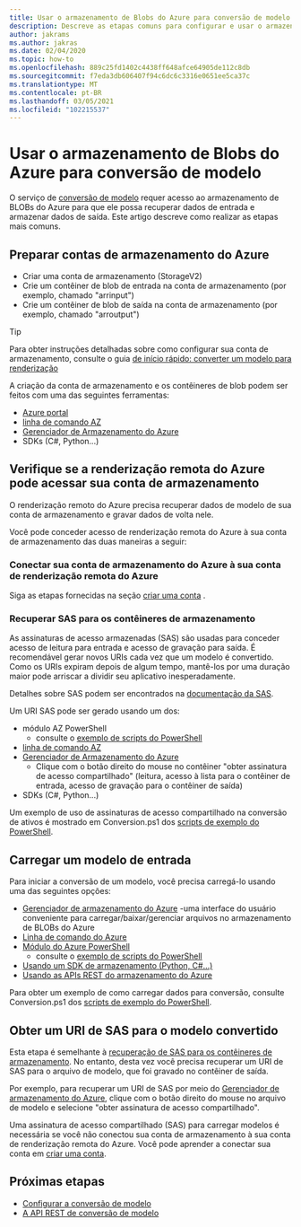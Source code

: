 ```yaml
---
title: Usar o armazenamento de Blobs do Azure para conversão de modelo
description: Descreve as etapas comuns para configurar e usar o armazenamento de BLOBs para conversão de modelo.
author: jakrams
ms.author: jakras
ms.date: 02/04/2020
ms.topic: how-to
ms.openlocfilehash: 889c25fd1402c4438ff648afce64905de112c8db
ms.sourcegitcommit: f7eda3db606407f94c6dc6c3316e0651ee5ca37c
ms.translationtype: MT
ms.contentlocale: pt-BR
ms.lasthandoff: 03/05/2021
ms.locfileid: "102215537"
---
```

# <a name="use-azure-blob-storage-for-model-conversion"></a>Usar o armazenamento de Blobs do Azure para conversão de modelo

O serviço de [conversão de modelo](model-conversion.md) requer acesso ao armazenamento de BLOBs do Azure para que ele possa recuperar dados de entrada e armazenar dados de saída. Este artigo descreve como realizar as etapas mais comuns.

## <a name="prepare-azure-storage-accounts"></a>Preparar contas de armazenamento do Azure

- Criar uma conta de armazenamento (StorageV2)
- Crie um contêiner de blob de entrada na conta de armazenamento (por exemplo, chamado "arrinput")
- Crie um contêiner de blob de saída na conta de armazenamento (por exemplo, chamado "arroutput")

> [!TIP]
> Para obter instruções detalhadas sobre como configurar sua conta de armazenamento, consulte o guia [de início rápido: converter um modelo para renderização](../../quickstarts/convert-model.md)

A criação da conta de armazenamento e os contêineres de blob podem ser feitos com uma das seguintes ferramentas:

- [Azure portal](https://portal.azure.com)
- [linha de comando AZ](/cli/azure/install-azure-cli)
- [Gerenciador de Armazenamento do Azure](https://azure.microsoft.com/features/storage-explorer/)
- SDKs (C#, Python...)

## <a name="ensure-azure-remote-rendering-can-access-your-storage-account"></a>Verifique se a renderização remota do Azure pode acessar sua conta de armazenamento

O renderização remoto do Azure precisa recuperar dados de modelo de sua conta de armazenamento e gravar dados de volta nele.

Você pode conceder acesso de renderização remota do Azure à sua conta de armazenamento das duas maneiras a seguir:

### <a name="connect-your-azure-storage-account-with-your-azure-remote-rendering-account"></a>Conectar sua conta de armazenamento do Azure à sua conta de renderização remota do Azure

Siga as etapas fornecidas na seção [criar uma conta](../create-an-account.md#link-storage-accounts) .

### <a name="retrieve-sas-for-the-storage-containers"></a>Recuperar SAS para os contêineres de armazenamento

As assinaturas de acesso armazenadas (SAS) são usadas para conceder acesso de leitura para entrada e acesso de gravação para saída. É recomendável gerar novos URIs cada vez que um modelo é convertido. Como os URIs expiram depois de algum tempo, mantê-los por uma duração maior pode arriscar a dividir seu aplicativo inesperadamente.

Detalhes sobre SAS podem ser encontrados na [documentação da SAS](../../../storage/common/storage-sas-overview.md).

Um URI SAS pode ser gerado usando um dos:

- módulo AZ PowerShell
  - consulte o [exemplo de scripts do PowerShell](../../samples/powershell-example-scripts.md)
- [linha de comando AZ](/cli/azure/install-azure-cli)
- [Gerenciador de Armazenamento do Azure](https://azure.microsoft.com/features/storage-explorer/)
  - Clique com o botão direito do mouse no contêiner "obter assinatura de acesso compartilhado" (leitura, acesso à lista para o contêiner de entrada, acesso de gravação para o contêiner de saída)
- SDKs (C#, Python...)

Um exemplo de uso de assinaturas de acesso compartilhado na conversão de ativos é mostrado em Conversion.ps1 dos [scripts de exemplo do PowerShell](../../samples/powershell-example-scripts.md#script-conversionps1).

## <a name="upload-an-input-model"></a>Carregar um modelo de entrada

Para iniciar a conversão de um modelo, você precisa carregá-lo usando uma das seguintes opções:

- [Gerenciador de armazenamento do Azure](https://azure.microsoft.com/features/storage-explorer/) -uma interface do usuário conveniente para carregar/baixar/gerenciar arquivos no armazenamento de BLOBs do Azure
- [Linha de comando do Azure](../../../storage/blobs/storage-quickstart-blobs-cli.md)
- [Módulo do Azure PowerShell](/powershell/azure/install-az-ps?view=azps-2.2.0)
  - consulte o [exemplo de scripts do PowerShell](../../samples/powershell-example-scripts.md)
- [Usando um SDK de armazenamento (Python, C#...)](../../../storage/index.yml)
- [Usando as APIs REST do armazenamento do Azure](/rest/api/storageservices/blob-service-rest-api)

Para obter um exemplo de como carregar dados para conversão, consulte Conversion.ps1 dos [scripts de exemplo do PowerShell](../../samples/powershell-example-scripts.md#script-conversionps1).

## <a name="get-a-sas-uri-for-the-converted-model"></a>Obter um URI de SAS para o modelo convertido

Esta etapa é semelhante à [recuperação de SAS para os contêineres de armazenamento](#retrieve-sas-for-the-storage-containers). No entanto, desta vez você precisa recuperar um URI de SAS para o arquivo de modelo, que foi gravado no contêiner de saída.

Por exemplo, para recuperar um URI de SAS por meio do [Gerenciador de armazenamento do Azure](https://azure.microsoft.com/features/storage-explorer/), clique com o botão direito do mouse no arquivo de modelo e selecione "obter assinatura de acesso compartilhado".

Uma assinatura de acesso compartilhado (SAS) para carregar modelos é necessária se você não conectou sua conta de armazenamento à sua conta de renderização remota do Azure. Você pode aprender a conectar sua conta em [criar uma conta](../create-an-account.md#link-storage-accounts).

## <a name="next-steps"></a>Próximas etapas

- [Configurar a conversão de modelo](configure-model-conversion.md)
- [A API REST de conversão de modelo](conversion-rest-api.md)
